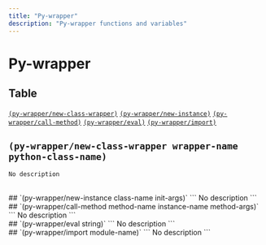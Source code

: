 ```yaml
---
title: "Py-wrapper"
description: "Py-wrapper functions and variables"
---
```


# Py-wrapper

## Table

[`(py-wrapper/new-class-wrapper)`](#py-wrapper/new-class-wrapper)  [`(py-wrapper/new-instance)`](#py-wrapper/new-instance)  [`(py-wrapper/call-method)`](#py-wrapper/call-method)  [`(py-wrapper/eval)`](#py-wrapper/eval)  [`(py-wrapper/import)`](#py-wrapper/import)  
## `(py-wrapper/new-class-wrapper wrapper-name python-class-name)`
<a id="py-wrapper/new-class-wrapper"></a>
```
No description
```

<br>
## `(py-wrapper/new-instance class-name init-args)`
<a id="py-wrapper/new-instance"></a>
```
No description
```

<br>
## `(py-wrapper/call-method method-name instance-name method-args)`
<a id="py-wrapper/call-method"></a>
```
No description
```

<br>
## `(py-wrapper/eval string)`
<a id="py-wrapper/eval"></a>
```
No description
```

<br>
## `(py-wrapper/import module-name)`
<a id="py-wrapper/import"></a>
```
No description
```

<br>
